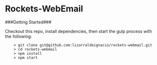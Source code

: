 # Rockets-WebEmail

###Getting Started###

Checkout this repo, install dependencies, then start the gulp process with the following:

```
	> git clone git@github.com:lizarraldeignacio/rockets-webmail.git
	> cd rockets-webmail
	> npm install
	> npm start
```
